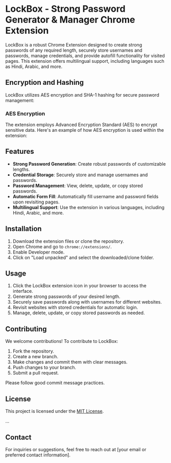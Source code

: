 # LockBox - Strong Password Generator & Manager Chrome Extension

LockBox is a robust Chrome Extension designed to create strong passwords of any required length, securely store usernames and passwords, manage credentials, and provide autofill functionality for visited pages. This extension offers multilingual support, including languages such as Hindi, Arabic, and more.

## Encryption and Hashing

LockBox utilizes AES encryption and SHA-1 hashing for secure password management:

### AES Encryption

The extension employs Advanced Encryption Standard (AES) to encrypt sensitive data. Here's an example of how AES encryption is used within the extension:


## Features

- **Strong Password Generation**: Create robust passwords of customizable lengths.
- **Credential Storage**: Securely store and manage usernames and passwords.
- **Password Management**: View, delete, update, or copy stored passwords.
- **Automatic Form Fill**: Automatically fill username and password fields upon revisiting pages.
- **Multilingual Support**: Use the extension in various languages, including Hindi, Arabic, and more.

## Installation

1. Download the extension files or clone the repository.
2. Open Chrome and go to `chrome://extensions/`.
3. Enable Developer mode.
4. Click on "Load unpacked" and select the downloaded/clone folder.

## Usage

1. Click the LockBox extension icon in your browser to access the interface.
2. Generate strong passwords of your desired length.
3. Securely save passwords along with usernames for different websites.
4. Revisit websites with stored credentials for automatic login.
5. Manage, delete, update, or copy stored passwords as needed.

## Contributing

We welcome contributions! To contribute to LockBox:

1. Fork the repository.
2. Create a new branch.
3. Make changes and commit them with clear messages.
4. Push changes to your branch.
5. Submit a pull request.

Please follow good commit message practices.

## License

This project is licensed under the [MIT License](LICENSE).


...




## Contact

For inquiries or suggestions, feel free to reach out at [your email or preferred contact information].
